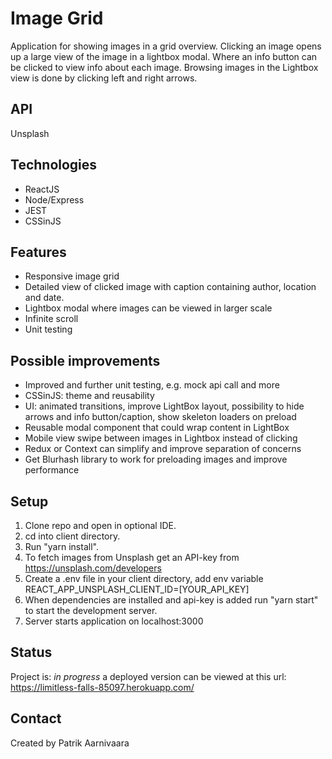 # Image Grid
Application for showing images in a grid overview. Clicking an image opens up a large view of the image in a lightbox modal. Where an info button can be clicked to view info about each image. Browsing images in the Lightbox view is done by clicking left and right arrows.

## API
Unsplash

## Technologies
* ReactJS
* Node/Express
* JEST
* CSSinJS

## Features
* Responsive image grid
* Detailed view of clicked image with caption containing author, location and date.
* Lightbox modal where images can be viewed in larger scale
* Infinite scroll
* Unit testing

## Possible improvements
* Improved and further unit testing, e.g. mock api call and more
* CSSinJS: theme and reusability
* UI: animated transitions, improve LightBox layout, possibility to hide arrows and info button/caption, show skeleton loaders on preload 
* Reusable modal component that could wrap content in LightBox
* Mobile view swipe between images in Lightbox instead of clicking 
* Redux or Context can simplify and improve separation of concerns 
* Get Blurhash library to work for preloading images and improve performance

## Setup
1. Clone repo and open in optional IDE. 
2. cd into client directory. 
3. Run "yarn install".
4. To fetch images from Unsplash get an API-key from  https://unsplash.com/developers
5. Create a .env file in your client directory, add env variable REACT_APP_UNSPLASH_CLIENT_ID=[YOUR_API_KEY]
6. When dependencies are installed and api-key is added run "yarn start" to start the development server. 
7. Server starts application on localhost:3000

## Status
Project is: _in progress_ a deployed version can be viewed at this url: https://limitless-falls-85097.herokuapp.com/

## Contact
Created by Patrik Aarnivaara
